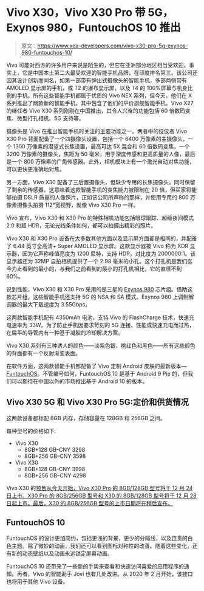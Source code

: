 # Vivo X30，Vivo X30 Pro 带 5G，Exynos 980，FuntouchOS 10 推出

> 原文：<https://www.xda-developers.com/vivo-x30-pro-5g-exynos-980-funtouchos-10/>

Vivo 可能对西方的许多用户来说是陌生的，但它在亚洲部分地区相当受欢迎。事实上，它是中国本土第二大最受欢迎的智能手机品牌，在印度排名第三。该公司还因其设计创新而闻名，如第一部带有弹出式摄像头的智能手机，多部两侧带有 AMOLED 显示屏的手机，或 T2 的瀑布显示屏，以及 T4 的 100%屏幕与机身比例的手机。所有这些智能手机都属于优质的 Vivo NEX 系列，但今天，他们在 X 系列推出了两款新的智能手机，其中包含了他们的平价旗舰智能手机。Vivo X27 的继任者 Vivo X30 系列刚刚在中国推出，其令人兴奋的功能包括 60 倍数码变焦、微型打孔相机、5G 支持等。

摄像头是 Vivo 在推出智能手机时关注的主要功能之一。两者中的佼佼者 Vivo X30 Pro 背面配备了一个四摄像头设置，包括一个 6400 万像素的主摄像头，一个 1300 万像素的潜望式长焦设置，最高可达 5X 混合和 60 倍数码变焦，一个 3200 万像素的摄像头，焦距为 50 毫米，用于深度传感和更高质量的人像，最后是一个 800 万像素的广角传感器。此外，相机模块上有一个激光自动对焦功能，可以更快更准确地对焦。

另一方面，Vivo X30 配备了三后置摄像头，但缺少专用的长焦摄像头，同时保留了剩余的传感器。这意味着这款智能手机的变焦能力被限制在 20 倍，但买家将能够拍摄 DSLR 质量的人像照片，正如该公司所声称的那样，并使用专用的 800 万像素摄像头拍摄 112°宽视野，就像 Vivo X30 Pro 一样。

Vivo 宣布，Vivo X30 和 X30 Pro 的特殊相机功能包括眼球跟踪、超级夜间模式 2.0 和超 HDR，无论光线条件如何，都可以拍摄出精彩的照片。

Vivo X30 和 X30 Pro 设备在大多数其他方面以及显示屏方面都是相同的，并配备了 6.44 英寸全高清+ Super AMOLED 显示屏。这款显示器被 Vivo 称为 XDR 显示器，因为它声称峰值亮度为 1200 尼特，支持 HDR，对比度为 2000000:1。该显示器还为 32MP 自拍相机提供了一个 2.98 毫米的小孔。这个打孔机是我们迄今为止看到的最小的，与我们之前看到的最小的打孔机相比，它的直径不到 60%。

说到性能，Vivo X30 和 X30 Pro 采用的是三星的 [Exynos 980](https://www.xda-developers.com/samsung-exynos-980-5g-modem/) 芯片组。借助这款芯片组，这些智能手机还支持 5G 的 NSA 和 SA 模式。Exynos 980 上调制解调器的最大下载速度为 3.55Gbps。

这两款智能手机配有 4350mAh 电池，支持 Vivo 的 FlashCharge 技术，快速充电速率为 33W。为了防止手机因要求苛刻的 5G 连接、性能或快速充电而过热，在扁平的导管内有一种基于凝胶的冷却解决方案。

Vivo X30 系列有三种诱人的颜色——淡紫色银、桃红色和黑色——所有这些颜色的背面都有一个反射渐变表面。

在软件方面，这两款智能手机都配备了 Vivo 定制 Android 皮肤的最新版本—[FuntouchOS](https://www.xda-developers.com/vivo-v11-pro-android-pie-update/)。不管编号如何，FuntouchOS 10 是基于 Android 9 Pie 的，但我们可以期待在中国以外的市场推出基于 Android 10 的版本。

## Vivo X30 5G 和 Vivo X30 Pro 5G:定价和供货情况

这两款设备都标配 8GB 内存，存储容量在 128GB 和 256GB 之间。

每种型号的价格如下:

*   Vivo X30
    *   8GB+128 GB–CNY 3298
    *   8GB+256 GB–CNY 3598
*   Vivo X30
    *   8GB+128 GB–CNY 3998
    *   8GB+256 GB–CNY 4298

Vivo X30 的[预售从今天开始，Vivo X30 Pro 的 8GB/128GB 型号将于 12 月 24 日上市。X30 Pro 的 8GB/256GB 型号和 X30 的 8GB/128GB 型号将于 12 月 28 日起上市。最后，X30 的 8GB/256GB 型号的上市日期将在稍后宣布。](http://shop.vivo.com.cn/product/10001814)

## FuntouchOS 10

FuntouchOS 的设计更加简约，包括更浅的背景，更少的分隔线，以及连贯的白色主题。除了微妙的动画，我们还可以看到图标对称性的改善。随着这些变化，还有新的动态壁纸以及动画永远锁定屏幕动画。

FuntouchOS 10 还带来了一些新的手势来查看和快速访问喜爱的应用程序的通知。再者，Vivo 的智能助手 Jovi 也有几处改进。从 2020 年 2 月开始，该接口也将用于其他 Vivo 设备。
